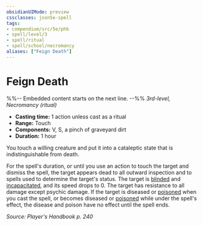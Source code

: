 ```yaml
---
obsidianUIMode: preview
cssclasses: json5e-spell
tags:
- compendium/src/5e/phb
- spell/level/3
- spell/ritual
- spell/school/necromancy
aliases: ["Feign Death"]
---
```

# Feign Death
%%-- Embedded content starts on the next line. --%%
*3rd-level, Necromancy (ritual)*  

- **Casting time:** 1 action unless cast as a ritual
- **Range:** Touch
- **Components:** V, S, a pinch of graveyard dirt
- **Duration:** 1 hour

You touch a willing creature and put it into a cataleptic state that is indistinguishable from death.

For the spell's duration, or until you use an action to touch the target and dismiss the spell, the target appears dead to all outward inspection and to spells used to determine the target's status. The target is [blinded](2-Mechanics/CLI/rules/conditions.md#Blinded) and [incapacitated](2-Mechanics/CLI/rules/conditions.md#Incapacitated), and its speed drops to 0. The target has resistance to all damage except psychic damage. If the target is diseased or [poisoned](2-Mechanics/CLI/rules/conditions.md#Poisoned) when you cast the spell, or becomes diseased or [poisoned](2-Mechanics/CLI/rules/conditions.md#Poisoned) while under the spell's effect, the disease and poison have no effect until the spell ends.

*Source: Player's Handbook p. 240*
